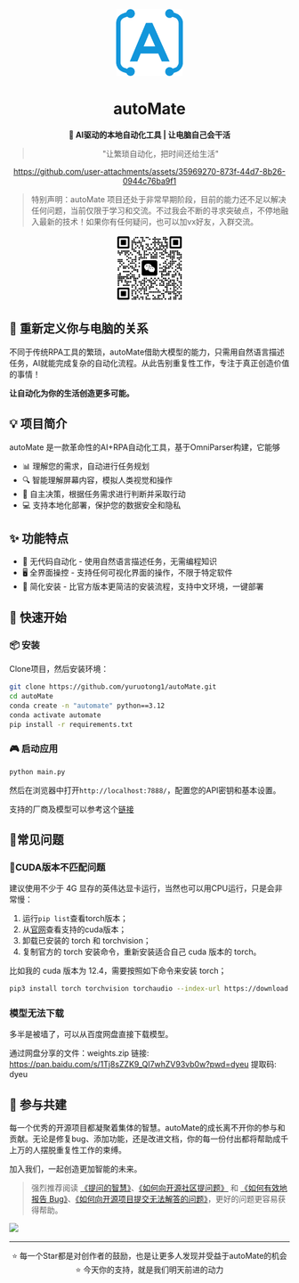 <div align="center"><a name="readme-top"></a>

<img src="./resources/logo.png" width="120" height="120" alt="autoMate logo">
<h1>autoMate</h1>
<p><b>🤖 AI驱动的本地自动化工具 | 让电脑自己会干活</b></p>

>"让繁琐自动化，把时间还给生活"

https://github.com/user-attachments/assets/35969270-873f-44d7-8b26-0944c76ba9f1


</div>

> 特别声明：autoMate 项目还处于非常早期阶段，目前的能力还不足以解决任何问题，当前仅限于学习和交流。不过我会不断的寻求突破点，不停地融入最新的技术！如果你有任何疑问，也可以加vx好友，入群交流。

<div align="center">
<img src="./resources/wxchat.png" width="120" height="120" alt="autoMate logo">
</div>


## 💫 重新定义你与电脑的关系

不同于传统RPA工具的繁琐，autoMate借助大模型的能力，只需用自然语言描述任务，AI就能完成复杂的自动化流程。从此告别重复性工作，专注于真正创造价值的事情！

**让自动化为你的生活创造更多可能。**

## 💡 项目简介
autoMate 是一款革命性的AI+RPA自动化工具，基于OmniParser构建，它能够

- 📊 理解您的需求，自动进行任务规划
- 🔍 智能理解屏幕内容，模拟人类视觉和操作
- 🧠 自主决策，根据任务需求进行判断并采取行动
- 💻 支持本地化部署，保护您的数据安全和隐私

## ✨ 功能特点

- 🔮 无代码自动化 - 使用自然语言描述任务，无需编程知识
- 🖥️ 全界面操控 - 支持任何可视化界面的操作，不限于特定软件
- 🚅 简化安装 - 比官方版本更简洁的安装流程，支持中文环境，一键部署



## 🚀 快速开始

### 📦 安装
Clone项目，然后安装环境：

```bash
git clone https://github.com/yuruotong1/autoMate.git
cd autoMate
conda create -n "automate" python==3.12
conda activate automate
pip install -r requirements.txt
```
### 🎮 启动应用

```bash
python main.py
```
然后在浏览器中打开`http://localhost:7888/`，配置您的API密钥和基本设置。

支持的厂商及模型可以参考这个[链接](./SUPPORT_MODEL.md)



## 📝常见问题

### 🔧CUDA版本不匹配问题
建议使用不少于 4G 显存的英伟达显卡运行，当然也可以用CPU运行，只是会非常慢：

1. 运行`pip list`查看torch版本；
2. 从[官网](https://pytorch.org/get-started/locally/)查看支持的cuda版本；
3. 卸载已安装的 torch 和 torchvision；
3. 复制官方的 torch 安装命令，重新安装适合自己 cuda 版本的 torch。

比如我的 cuda 版本为 12.4，需要按照如下命令来安装 torch；

```bash
pip3 install torch torchvision torchaudio --index-url https://download.pytorch.org/whl/cu124
```

### 模型无法下载
多半是被墙了，可以从百度网盘直接下载模型。

通过网盘分享的文件：weights.zip
链接: https://pan.baidu.com/s/1Tj8sZZK9_QI7whZV93vb0w?pwd=dyeu 提取码: dyeu


## 🤝 参与共建

每一个优秀的开源项目都凝聚着集体的智慧。autoMate的成长离不开你的参与和贡献。无论是修复bug、添加功能，还是改进文档，你的每一份付出都将帮助成千上万的人摆脱重复性工作的束缚。

加入我们，一起创造更加智能的未来。

> 强烈推荐阅读 [《提问的智慧》](https://github.com/ryanhanwu/How-To-Ask-Questions-The-Smart-Way)、[《如何向开源社区提问题》](https://github.com/seajs/seajs/issues/545) 和 [《如何有效地报告 Bug》](http://www.chiark.greenend.org.uk/%7Esgtatham/bugs-cn.html)、[《如何向开源项目提交无法解答的问题》](https://zhuanlan.zhihu.com/p/25795393)，更好的问题更容易获得帮助。

<a href="https://github.com/yuruotong1/autoMate/graphs/contributors">
  <img src="https://contrib.rocks/image?repo=yuruotong1/autoMate" />
</a>

---

<div align="center">
⭐ 每一个Star都是对创作者的鼓励，也是让更多人发现并受益于autoMate的机会 ⭐
今天你的支持，就是我们明天前进的动力
</div>
